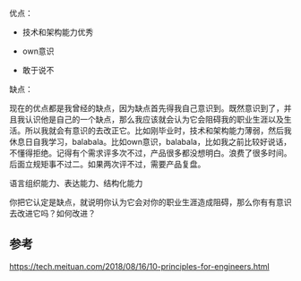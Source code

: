 优点：

- 技术和架构能力优秀

- own意识
- 敢于说不

缺点：

现在的优点都是我曾经的缺点，因为缺点首先得我自己意识到。既然意识到了，并且我认识他是自己的一个缺点，那么我应该就会认为它会阻碍我的职业生涯以及生活。所以我就会有意识的去改正它。比如刚毕业时，技术和架构能力薄弱，然后我休息日自我学习，balabala。比如own意识，balabala，比如我之前比较好说话，不懂得拒绝。记得有个需求评多次不过，产品很多都没想明白。浪费了很多时间。后面立规矩事不过二。如果两次评不过，需要产品复盘。

语言组织能力、表达能力、结构化能力

你把它认定是缺点，就说明你认为它会对你的职业生涯造成阻碍，那么你有有意识去改进它吗？如何改进？



## 参考

https://tech.meituan.com/2018/08/16/10-principles-for-engineers.html